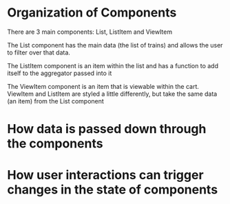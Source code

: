 # Organization of Components

There are 3 main components: List, ListItem and ViewItem 

The List component has the main data (the list of trains) and allows the user to filter over that data.

The ListItem component is an item within the list and has a function to add itself to the aggregator passed into it

The ViewItem component is an item that is viewable within the cart. ViewItem and ListItem are styled a little differently, but take the same data (an item) from the List component


# How data is passed down through the components


# How user interactions can trigger changes in the state of components